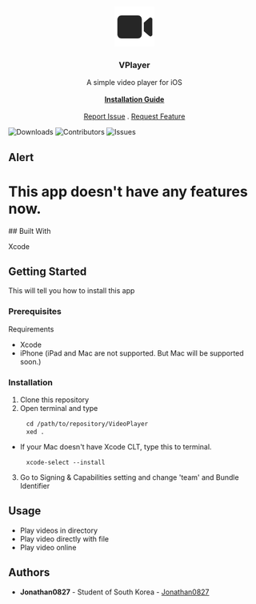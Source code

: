 <br/>
<p align="center">
  <a href="https://github.com/Jonathan0827/VPlayer">
    <img src="/VideoPlayer/VideoPlayer/Assets.xcassets/icon.imageset/icon.png" alt="Logo" width="80" height="80">
  </a>

  <h3 align="center">VPlayer</h3>

  <p align="center">
    A simple video player for iOS
    <br/>
    <br/>
    <a href="https://github.com/Jonathan0827/VPlayer#installation"><strong>Installation Guide</strong></a>
    <br/>
    <br/>
    <a href="https://github.com/Jonathan0827/VPlayer/issues">Report Issue</a>
    .
    <a href="https://github.com/Jonathan0827/VPlayer/discussions/new?category=request-feature">Request Feature</a>
  </p>
</p>

![Downloads](https://img.shields.io/github/downloads/Jonathan0827/VPlayer/total) ![Contributors](https://img.shields.io/github/contributors/Jonathan0827/VPlayer?color=dark-green) ![Issues](https://img.shields.io/github/issues/Jonathan0827/VPlayer) 
## Alert
<h1>This app doesn't have any features now.</h1>
## Built With

Xcode

## Getting Started

This will tell you how to install this app

### Prerequisites

Requirements
- Xcode
- iPhone (iPad and Mac are not supported. But Mac will be supported soon.)

### Installation

1. Clone this repository
2. Open terminal and type
```
     cd /path/to/repository/VideoPlayer
     xed .
```
- If your Mac doesn't have Xcode CLT, type this to terminal.
```
     xcode-select --install
```
3. Go to Signing & Capabilities setting and change 'team' and Bundle Identifier

## Usage

- Play videos in directory
- Play video directly with file
- Play video online

## Authors

* **Jonathan0827** - Student of South Korea - [Jonathan0827](https://github.com/Jonathan0827/) 
